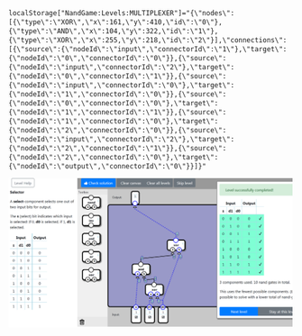     localStorage["NandGame:Levels:MULTIPLEXER"]="{\"nodes\":[{\"type\":\"XOR\",\"x\":161,\"y\":410,\"id\":\"0\"},{\"type\":\"AND\",\"x\":104,\"y\":322,\"id\":\"1\"},{\"type\":\"XOR\",\"x\":255,\"y\":218,\"id\":\"2\"}],\"connections\":[{\"source\":{\"nodeId\":\"input\",\"connectorId\":\"1\"},\"target\":{\"nodeId\":\"0\",\"connectorId\":\"0\"}},{\"source\":{\"nodeId\":\"input\",\"connectorId\":\"2\"},\"target\":{\"nodeId\":\"0\",\"connectorId\":\"1\"}},{\"source\":{\"nodeId\":\"input\",\"connectorId\":\"0\"},\"target\":{\"nodeId\":\"1\",\"connectorId\":\"0\"}},{\"source\":{\"nodeId\":\"0\",\"connectorId\":\"0\"},\"target\":{\"nodeId\":\"1\",\"connectorId\":\"1\"}},{\"source\":{\"nodeId\":\"1\",\"connectorId\":\"0\"},\"target\":{\"nodeId\":\"2\",\"connectorId\":\"0\"}},{\"source\":{\"nodeId\":\"input\",\"connectorId\":\"2\"},\"target\":{\"nodeId\":\"2\",\"connectorId\":\"1\"}},{\"source\":{\"nodeId\":\"2\",\"connectorId\":\"0\"},\"target\":{\"nodeId\":\"output\",\"connectorId\":\"0\"}}]}"

![3/10](MULTIPLEXER_COMP.png)